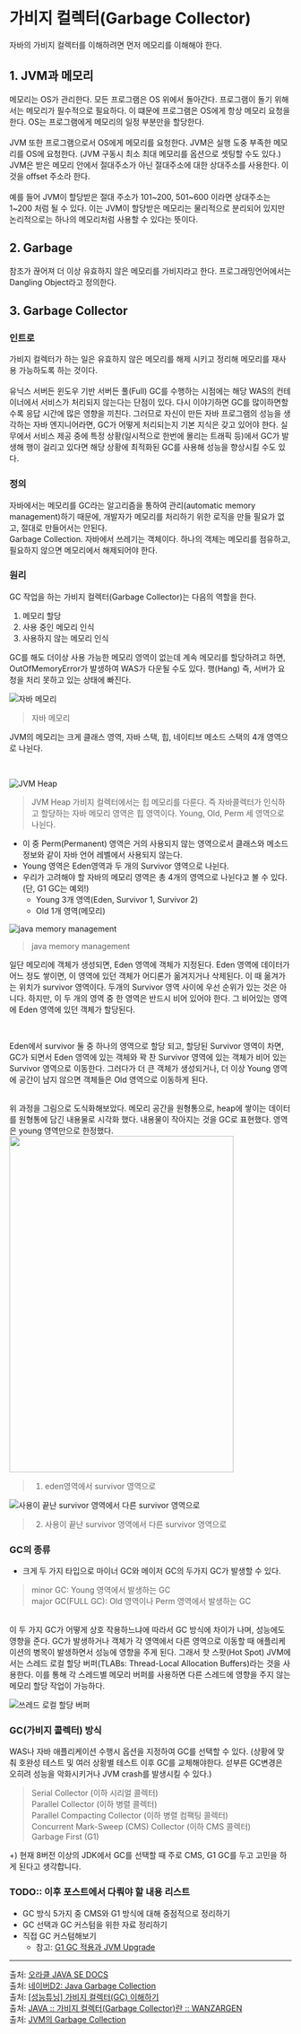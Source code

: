 # 가비지 컬렉터(Garbage Collector)
자바의 가비지 컬렉터를 이해하려면 먼저 메모리를 이해해야 한다.

## 1. JVM과 메모리
메모리는 OS가 관리한다. 모든 프로그램은 OS 위에서 돌아간다. 프로그램이 돌기 위해서는 메모리가 필수적으로 필요하다. 이 떄문에 프로그램은 OS에게 항상 메모리 요청을 한다. OS는 프로그램에게 메모리의 일정 부분만을 할당한다.
<br/>
<br/>
JVM 또한 프로그램으로서 OS에게 메모리를 요청한다. JVM은 실행 도중 부족한 메모리를 OS에 요청한다. (JVM 구동시 최소 최대 메모리를 옵션으로 셋팅할 수도 있다.) JVM은 받은 메모리 안에서 절대주소가 아닌 절대주소에 대한 상대주소를 사용한다. 이것을 offset 주소라 한다.
<br/>
<br/>
예를 들어 JVM이 할당받은 절대 주소가 101~200, 501~600 이라면 상대주소는 1~200 처럼 될 수 있다. 이는 JVM이 할당받은 메모리는 물리적으로 분리되어 있지만 논리적으로는 하나의 메모리처럼 사용할 수 있다는 뜻이다.

## 2. Garbage
참조가 끊어져 더 이상 유효하지 않은 메모리를 가비지라고 한다. 프로그래밍언어에서는 Dangling Object라고 정의한다.

## 3. Garbage Collector
### 인트로
가비지 컬렉터가 하는 일은 유효하지 않은 메모리를 해제 시키고 정리해 메모리를 재사용 가능하도록 하는 것이다.
<br/>
<br/>
유닉스 서버든 윈도우 기반 서버든 풀(Full) GC를 수행하는 시점에는 해당 WAS의 컨테이너에서 서비스가 처리되지 않는다는 단점이 있다. 다시 이야기하면 GC를 많이하면할수록 응답 시간에 많은 영향을 끼친다. 그러므로 자신이 만든 자바 프로그램의 성능을 생각하는 자바 엔지니어라면, GC가 어떻게 처리되는지 기본 지식은 갖고 있어야 한다. 실무에서 서비스 제공 중에 특정 상황(일시적으로 한번에 몰리는 트래픽 등)에서 GC가 발생해 행이 걸리고 있다면 해당 상황에 최적화된 GC를 사용해 성능을 향상시킬 수도 있다.

### 정의 
자바에서는 메모리를 GC라는 알고리즘을 통하여 관리(automatic memory management)하기 때문에, 개발자가 메모리를 처리하기 위한 로직을 만들 필요가 없고, 절대로 만들어서는 안된다.
<br/>
Garbage Collection. 자바에서 쓰레기는 객체이다. 하나의 객체는 메모리를 점유하고, 필요하지 않으면 메모리에서 해제되어야 한다.

### 원리
GC 작업을 하는 가비지 컬렉터(Garbage Collector)는 다음의 역할을 한다.

1. 메모리 할당
2. 사용 중인 메모리 인식
3. 사용하지 않는 메모리 인식

GC를 해도 더이상 사용 가능한 메모리 영역이 없는데 계속 메모리를 할당하려고 하면, OutOfMemoryError가 발생하여 WAS가 다운될 수도 있다. 행(Hang) 즉, 서버가 요청을 처리 못하고 있는 상태에 빠진다.
<br/>

![자바 메모리](https://img1.daumcdn.net/thumb/R720x0.q80/?scode=mtistory2&fname=http%3A%2F%2Fcfile22.uf.tistory.com%2Fimage%2F9973563D5ACE0315215FF6)
> 자바 메모리

JVM의 메모리는 크게 클래스 영역, 자바 스택, 힙, 네이티브 메소드 스택의 4개 영역으로 나뉜다. 

<br/>

![JVM Heap](https://t1.daumcdn.net/cfile/tistory/22296F3C58FF0CA120)
> JVM Heap
가비지 컬렉터에서는 힙 메모리를 다룬다. 즉 자바콜렉터가 인식하고 할당하는 자바 메모리 영역은 힙 영역이다. Young, Old, Perm 세 영역으로 나뉜다. 
- 이 중 Perm(Permanent) 영역은 거의 사용되지 않는 영역으로서 클래스와 메소드 정보와 같이 자바 언어 레벨에서 사용되지 않는다.
- Young 영역은 Eden영역과 두 개의 Survivor 영역으로 나뉜다.
- 우리가 고려해야 할 자바의 메모리 영역은 총 4개의 영역으로 나뉜다고 볼 수 있다. (단, G1 GC는 예외!)
  - Young 3개 영역(Eden, Survivor 1, Survivor 2)
  - Old 1개 영역(메모리)

![java memory management](https://t1.daumcdn.net/cfile/tistory/267FB93758FF0CB017)
> java memory management

일단 메모리에 객체가 생성되면, Eden 영역에 객체가 지정된다.  Eden 영역에 데이터가 어느 정도 쌓이면, 이 영역에 있던 객체가 어디론가 옮겨지거나 삭제된다. 이 때 옮겨가는 위치가 survivor 영역이다. 두개의 Survivor 영역 사이에 우선 순위가 있는 것은 아니다. 하지만, 이 두 개의 영역 중 한 영역은 반드시 비어 있어야 한다. 그 비어있는 영역에 Eden 영역에 있던 객체가 할당된다.

<br/>

Eden에서 survivor 둘 중 하나의 영역으로 할당 되고, 할당된 Survivor 영역이 차면, GC가 되면서 Eden 영역에 있는 객체와 꽉 찬 Survivor 영역에 있는 객체가 비어 있는 Survivor 영역으로 이동한다. 그러다가 더 큰 객체가 생성되거나, 더 이상 Young 영역에 공간이 남지 않으면 객체들은 Old 영역으로 이동하게 된다.

<br/>
위 과정을 그림으로 도식화해보았다. 메모리 공간을 원형통으로, heap에 쌓이는 데이터를 원형통에 담긴 내용물로 시각화 했다. 내용물이 작아지는 것을 GC로 표현했다. 영역은 young 영역만으로 한정했다. 

<img src="https://user-images.githubusercontent.com/18229419/66101345-72f04380-e5e9-11e9-9c40-9ab346ef87d3.png" width="400" height="600">

> 1. eden영역에서 survivor 영역으로

![사용이 끝난 survivor 영역에서 다른 survivor 영역으로](https://user-images.githubusercontent.com/18229419/66101350-75eb3400-e5e9-11e9-8fc6-473876c43f08.png)
> 2. 사용이 끝난 survivor 영역에서 다른 survivor 영역으로


### GC의 종류
- 크게 두 가지 타입으로 마이너 GC와 메이저 GC의 두가지 GC가 발생할 수 있다.

> minor GC: Young 영역에서 발생하는 GC <br/>
major GC(FULL GC): Old 영역이나 Perm 영역에서 발생하는 GC

<br/>
이 두 가지 GC가 어떻게 상호 작용하느냐에 따라서 GC 방식에 차이가 나며, 성능에도 영향을 준다. GC가 발생하거나 객체가 각 영역에서 다른 영역으로 이동할 때 애플리케이션의 병목이 발생하면서 성능에 영향을 주게 된다. 그래서 핫 스팟(Hot Spot) JVM에서는 스레드 로컬 할당 버퍼(TLABs: Thread-Local Allocation Buffers)라는 것을 사용한다. 이를 통해 각 스레드별 메모리 버퍼를 사용하면 다른 스레드에 영향을 주지 않는 메모리 할당 작업이 가능하다. 

![쓰레드 로컬 할당 버퍼](https://t1.daumcdn.net/cfile/tistory/224A224358FF17593F)

### GC(가비지 콜렉터) 방식
WAS나 자바 애플리케이션 수행시 옵션을 지정하여 GC를 선택할 수 있다. (상황에 맞춰 호완성 테스트 및 여러 상황별 테스트 이후 GC를 교체해야한다. 섣부른 GC변경은 오히려 성능을 악화시키거나 JVM crash를 발생시킬 수 있다.)

> Serial Collector (이하 시리얼 콜렉터) </br>
Parallel Collector (이하 병렬 콜렉터) </br>
Parallel Compacting Collector (이하 병렬 컴팩팅 콜렉터) </br>
Concurrent Mark-Sweep (CMS) Collector (이하 CMS 콜렉터) </br>
Garbage First (G1)

+) 현재 8버전 이상의 JDK에서 GC를 선택할 때 주로 CMS, G1 GC를 두고 고민을 하게 된다고 생각합니다.


### TODO:: 이후 포스트에서 다뤄야 할 내용 리스트
- GC 방식 5가지 중 CMS와 G1 방식에 대해 중점적으로 정리하기
- GC 선택과 GC 커스텀을 위한 자료 정리하기
- 직접 GC 커스텀해보기
  - 참고: [G1 GC 적용과 JVM Upgrade](https://brunch.co.kr/@alden/45)


---
출처: [오라클 JAVA SE DOCS](http://java.sun.com/javase/technologies/hotspot/gc/index.jsp)
<br/>
출처: [네이버D2: Java Garbage Collection](https://d2.naver.com/helloworld/1329)
<br/>
출처: [[성능튜닝] 가비지 컬렉터(GC) 이해하기](https://12bme.tistory.com/57)
<br/>
출처: [JAVA :: 가비지 컬렉터(Garbage Collector)란 :: WANZARGEN](https://wanzargen.tistory.com/15)
<br/>
출처: [JVM의 Garbage Collection](https://www.holaxprogramming.com/2013/07/20/java-jvm-gc/)
